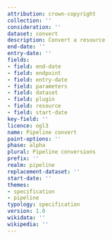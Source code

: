 ```yaml
---
attribution: crown-copyright
collection: ''
consideration: ''
dataset: convert
description: Convert a resource
end-date: ''
entry-date: ''
fields:
- field: end-date
- field: endpoint
- field: entry-date
- field: parameters
- field: dataset
- field: plugin
- field: resource
- field: start-date
key-field: ''
licence: ogl3
name: Pipeline convert
paint-options: ''
phase: alpha
plural: Pipeline conversions
prefix: ''
realm: pipeline
replacement-dataset: ''
start-date: ''
themes:
- specification
- pipeline
typology: specification
version: 1.0
wikidata: ''
wikipedia: ''
---
```

